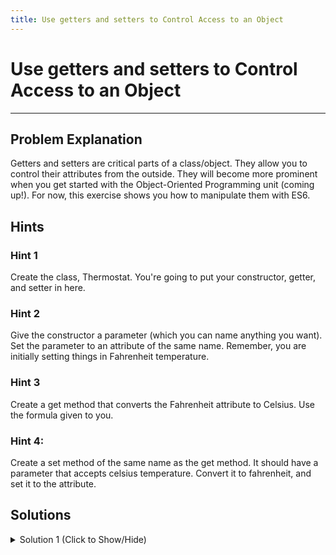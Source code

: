 ```yaml
---
title: Use getters and setters to Control Access to an Object
---
```

# Use getters and setters to Control Access to an Object

---
## Problem Explanation
Getters and setters are critical parts of a class/object. They allow you to control their attributes from the outside. They will become more prominent when you get started with the Object-Oriented Programming unit (coming up!). For now, this exercise shows you how to manipulate them with ES6.

## Hints

### Hint 1

Create the class, Thermostat. You're going to put your constructor, getter, and setter in here.

### Hint 2

Give the constructor a parameter (which you can name anything you want). Set the parameter to an attribute of the same name. Remember, you are initially setting things in Fahrenheit temperature.

### Hint 3

Create a get method that converts the Fahrenheit attribute to Celsius. Use the formula given to you.

### Hint 4:

Create a set method of the same name as the get method. It should have a parameter that accepts celsius temperature. Convert it to fahrenheit, and set it to the attribute.

## Solutions

<details><summary>Solution 1 (Click to Show/Hide)</summary>

```javascript
function makeClass() {
  "use strict";
  /* Alter code below this line */

  class Thermostat {
    constructor(fahrenheit) {
      this.fahrenheit = fahrenheit;
    }
    get temperature() {
      return (5 / 9) * (this.fahrenheit - 32);
    }
    set temperature(celsius) {
      this.fahrenheit = (celsius * 9.0) / 5 + 32;
    }
  }

  /* Alter code above this line */
  return Thermostat;
}
```
</details>
